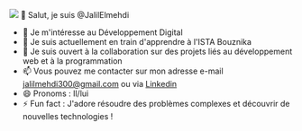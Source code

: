 <img src="![Uploading image.png…]()
"  />
👋 Salut, je suis @JalilElmehdi
- 👀 Je m'intéresse au Développement Digital
- 🌱 Je suis actuellement en train d'apprendre à l'ISTA Bouznika
- 💞️ Je suis ouvert à la collaboration sur des projets liés au développement web et à la programmation
- 📫 Vous pouvez me contacter sur mon adresse e-mail jalilmehdi300@gmail.com ou via [Linkedin](https://www.linkedin.com/in/el-mehdi-jalil-2a4171295/)
- 😄 Pronoms : Il/lui
- ⚡ Fun fact : J'adore résoudre des problèmes complexes et découvrir de nouvelles technologies !

